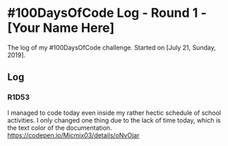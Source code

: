 # #100DaysOfCode Log - Round 1 - [Your Name Here]

The log of my #100DaysOfCode challenge. Started on [July 21, Sunday, 2019].

## Log

### R1D53 
I managed to code today even inside my rather hectic schedule of school activities. I only changed one thing due to the lack of time today, which is the text color of the documentation. https://codepen.io/Micmix03/details/oNvOjar
